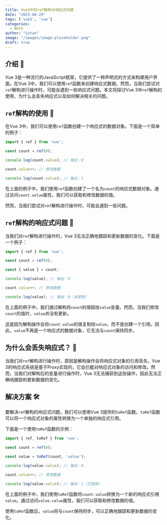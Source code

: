 ```yaml
---
title: Vue3中的ref解构与响应式问题
date: "2023-06-29"
tags: ['vue3', 'vue']
categories:
  - Note 
author: "Cotan"
image: "/images/image-placeholder.png"
draft: true
---
```


## 介绍 📝

Vue 3是一种流行的JavaScript框架，它提供了一种声明式的方式来构建用户界面。在Vue 3中，我们可以使用`ref`函数来创建响应式数据。然而，当我们尝试对`ref`解构进行操作时，可能会遇到一些响应式问题。本文将探讨Vue 3中`ref`解构的使用、为什么会丢失响应式以及如何解决相关的问题。

## `ref`解构的使用 🧩

在Vue 3中，我们可以使用`ref`函数创建一个响应式的数据对象。下面是一个简单的例子：

```javascript
import { ref } from 'vue';

const count = ref(0);

console.log(count.value); // 输出：0

count.value++; // 修改数据

console.log(count.value); // 输出：1
```

在上面的例子中，我们使用`ref`函数创建了一个名为`count`的响应式数据对象。通过访问`count.value`属性，我们可以获取和修改数据的值。

然而，当我们尝试对`ref`解构进行操作时，可能会遇到一些问题。

## `ref`解构的响应式问题 🚫

当我们对`ref`解构进行操作时，Vue 3无法正确地跟踪和更新数据的变化。下面是一个例子：

```javascript
import { ref } from 'vue';

const count = ref(0);

const { value } = count;

console.log(value); // 输出：0

count.value++; // 修改数据

console.log(value); // 输出：0（未更新）
```

在上面的例子中，我们通过解构将`count`的值赋给`value`变量。然而，当我们修改`count`的值时，`value`并没有更新。

这是因为解构操作会将`count.value`的值复制给`value`，而不是创建一个引用。因此，`value`不再是一个响应式的数据对象，它无法与`count`保持同步。

## 为什么会丢失响应式？ 🤔

当我们对`ref`解构进行操作时，原因是解构操作会将响应式对象的引用丢失。Vue 3的响应式系统是基于Proxy实现的，它会拦截对响应式对象的访问和修改。然而，当我们对解构后的变量进行操作时，Vue 3无法捕获到这些操作，因此无法正确地跟踪和更新数据的变化。

## 解决方案 🛠️

要解决`ref`解构的响应式问题，我们可以使用Vue 3提供的`toRef`函数。`toRef`函数可以将一个响应式对象的属性转换为一个单独的响应式引用。

下面是一个使用`toRef`函数的示例：

```javascript
import { ref, toRef } from 'vue';

const count = ref(0);

const value = toRef(count, 'value');

console.log(value.value); // 输出：0

count.value++; // 修改数据

console.log(value.value); // 输出：1（已更新）
```

在上面的例子中，我们使用`toRef`函数将`count.value`转换为一个新的响应式引用`value`。通过访问`value.value`属性，我们可以获取和修改数据的值。

使用`toRef`函数后，`value`将与`count`保持同步，可以正确地跟踪和更新数据的变化。
